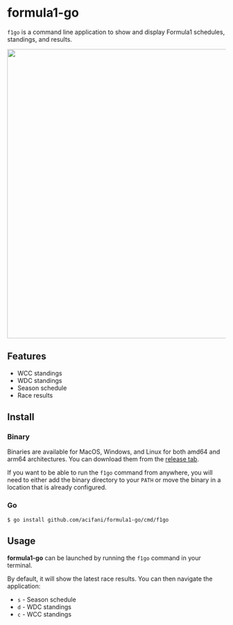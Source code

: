 # formula1-go

`f1go` is a command line application to show and display Formula1 schedules, standings, and results.

<img width="667" alt="" src="https://user-images.githubusercontent.com/10241582/204101815-b2a3522e-63eb-4f9a-a008-e3a8745742d3.png">

## Features

- WCC standings
- WDC standings
- Season schedule
- Race results

## Install

### Binary

Binaries are available for MacOS, Windows, and Linux for both amd64 and arm64 architectures.
You can download them from the [release tab](https://github.com/acifani/formula1-go/releases/latest).

If you want to be able to run the `f1go` command from anywhere, you will need to either
add the binary directory to your `PATH` or move the binary in a location that is already configured.

### Go

```shell
$ go install github.com/acifani/formula1-go/cmd/f1go
```

## Usage

**formula1-go** can be launched by running the `f1go` command in your terminal.

By default, it will show the latest race results. You can then navigate the application:

- `s` - Season schedule
- `d` - WDC standings
- `c` - WCC standings
